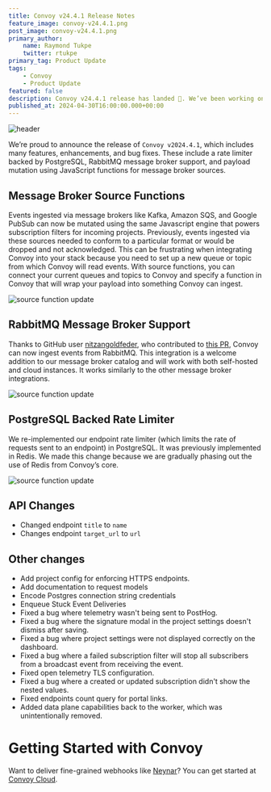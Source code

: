 ```yaml
---
title: Convoy v24.4.1 Release Notes
feature_image: convoy-v24.4.1.png
post_image: convoy-v24.4.1.png
primary_author:
    name: Raymond Tukpe
    twitter: rtukpe
primary_tag: Product Update
tags:
    - Convoy
    - Product Update
featured: false
description: Convoy v24.4.1 release has landed 🎉. We’ve been working on these improvements and we are super excited to share this release. These include a rate limiter backed by PostgreSQL, RabbitMQ message broker support, payload mutation using JavaScript functions for message broker sources, and lots of bug fixes.  
published_at: 2024-04-30T16:00:00.000+00:00
---
```


![header](/blog-assets/convoy-v24.4.1-header.png)


We’re proud to announce the release of `Convoy v2024.4.1`, which includes many features, enhancements, and bug fixes. These include a rate limiter backed by PostgreSQL, RabbitMQ message broker support, and payload mutation using JavaScript functions for message broker sources.

## Message Broker Source Functions

Events ingested via message brokers like Kafka, Amazon SQS, and Google PubSub can now be mutated using the same Javascript engine that powers subscription filters for incoming projects. Previously, events ingested via these sources needed to conform to a particular format or would be dropped and not acknowledged. This can be frustrating when integrating Convoy into your stack because you need to set up a new queue or topic from which Convoy will read events. With source functions, you can connect your current queues and topics to Convoy and specify a function in Convoy that will wrap your payload into something Convoy can ingest.

![source function update](/blog-assets/message_broker_update.png)


## RabbitMQ Message Broker Support

Thanks to GitHub user [nitzangoldfeder](https://github.com/nitzangoldfeder), who contributed to [this PR](https://github.com/frain-dev/convoy/pull/1911), Convoy can now ingest events from RabbitMQ. This integration is a welcome addition to our message broker catalog and will work with both self-hosted and cloud instances. It works similarly to the other message broker integrations.

![source function update](/blog-assets/rabbitmq_update.png)

## PostgreSQL Backed Rate Limiter

We re-implemented our endpoint rate limiter (which limits the rate of requests sent to an endpoint) in PostgreSQL. It was previously implemented in Redis. We made this change because we are gradually phasing out the use of Redis from Convoy’s core.

![source function update](/blog-assets/rate_limiter_update.png)

## API Changes

- Changed endpoint `title` to `name`
- Changes endpoint `target_url` to `url`

## Other changes

- Add project config for enforcing HTTPS endpoints.
- Add documentation to request models
- Encode Postgres connection string credentials
- Enqueue Stuck Event Deliveries
- Fixed a bug where telemetry wasn't being sent to PostHog.
- Fixed a bug where the signature modal in the project settings doesn't dismiss after saving.
- Fixed a bug where project settings were not displayed correctly on the dashboard.
- Fixed a bug where a failed subscription filter will stop all subscribers from a broadcast event from receiving the event.
- Fixed open telemetry TLS configuration.
- Fixed a bug where a created or updated subscription didn't show the nested values.
- Fixed endpoints count query for portal links.
- Added data plane capabilities back to the worker, which was unintentionally removed.

# Getting Started with Convoy

Want to deliver fine-grained webhooks like [Neynar](https://neynar.com)? You can get started at [Convoy Cloud](https://cloud.getconvoy.io/signup).